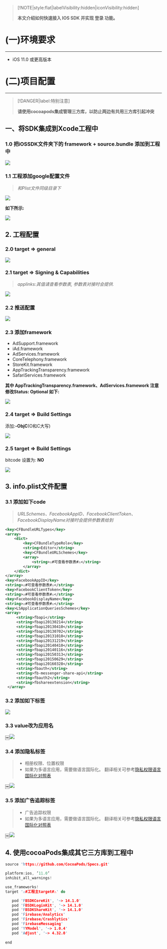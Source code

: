 > [!NOTE|style:flat|labelVisibility:hidden|iconVisibility:hidden]
> 
> **本文介绍如何快速接入 IOS SDK 并实现 登录 功能。**
>

<div style="display:none">
页面提供了 iOS示例项目，可供参考。
</div>

# (一)环境要求
---

- iOS 11.0 或更高版本

# (二)项目配置
---

> [!DANGER|label:特别注意]
>
> **请使用cocoapods集成管理三方库，以防止两边有共用三方库引起冲突**
>

## 一、将SDK集成到Xcode工程中
### 1.0 把iOSSDK文件夹下的 framework + source.bundle 添加到工程中

![](../images/iOSSDK_1.0.0.png)

### 1.1 工程添加google配置文件

> *和Plist文件同级目录下*

![](../images/iOSSDK_1.0.1.png)

**如下所示:**

![](../images/iOSSDK_1.0.1_2.png)

##  2. 工程配置
### 2.0 target => general 
![](../images/iOSSDK_1.0.2.png)

### 2.1 target => Signing & Capabilities

> *applinks:其值请查看参数表, 参数表对接时会提供.*

![](../images/iOSSDK_1.0.3.png)

### 2.2 推送配置
![](../images/iOSSDK_1.0.4.png)

### 2.3 添加framework
- AdSupport.framework
- iAd.framework
- AdServices.framework
- CoreTelephony.framework
- StoreKit.framework
- AppTrackingTransparency.framework
- SafariServices.framework

**其中 AppTrackingTransparency.framework、AdServices.framework    注意修改Status: Optional 如下:**

![](../images/iOSSDK_1.0.5.png)

### 2.4 target => Build Settings  

添加:**-ObjC**(O和C大写) 

![](../images/iOSSDK_2.4.png)

### 2.5 target => Build Settings   

bitcode 设置为: **NO**

![](../images/iOSSDK_2.5.png)

## 3. info.plist文件配置
###  3.1 添加如下code

> *URLSchemes、FacebookAppID、FacebookClientToken、FacebookDisplayName对接时会提供参数表给到*

```xml
<key>CFBundleURLTypes</key>
<array>
	<dict>
		<key>CFBundleTypeRole</key>
		<string>Editor</string>
		<key>CFBundleURLSchemes</key>
		<array>
			<string>⚠️#可查看参数表#⚠️</string>
		</array>
	</dict>
</array>
<key>FacebookAppID</key>
<string>⚠️#可查看参数表#⚠️</string>
<key>FacebookClientToken</key>
<string>⚠️#可查看参数表#⚠️</string>
<key>FacebookDisplayName</key>
<string>⚠️#可查看参数表#⚠️</string>
<key>LSApplicationQueriesSchemes</key>
<array>
     <string>fbapi</string>
     <string>fbapi20130214</string>
     <string>fbapi20130410</string>
     <string>fbapi20130702</string>
     <string>fbapi20131010</string>
     <string>fbapi20131219</string>
     <string>fbapi20140410</string>
     <string>fbapi20140116</string>
     <string>fbapi20150313</string>
     <string>fbapi20150629</string>
     <string>fbapi20160328</string>
     <string>fbauth</string>
     <string>fb-messenger-share-api</string>
     <string>fbauth2</string>
     <string>fbshareextension</string>
 </array>
```
### 3.2 添加如下标签
![](../images/iOSSDK_3.2.png)

### 3.3 value改为应用名
￼![](../images/iOSSDK_3.3.png)

### 3.4 添加隐私标签 

> - 相册权限、位置权限
> - 如果为多语言应用，需要做语言国际化。 翻译相关可参考[隐私权限语言国际化对照表](/started/access-privacy-table.md) 

￼![](../images/iOSSDK_3.4.png)

### 3.5 添加广告追踪标签 

> - 广告追踪权限
> - 如果为多语言应用，需要做语言国际化。 翻译相关可参考[隐私权限语言国际化对照表](/started/access-privacy-table.md) 

￼![](../images/iOSSDK_3.5.png)

## 4. 使用cocoaPods集成其它三方库到工程中
```c
source 'https://github.com/CocoaPods/Specs.git'

platform:ios, ’11.0’
inhibit_all_warnings!

use_frameworks!
target '⚠️#工程主target#⚠️' do

   pod 'FBSDKCoreKit', '~> 14.1.0'
   pod 'FBSDKLoginKit', '~> 14.1.0'
   pod 'FBSDKShareKit', '~> 14.1.0'
   pod 'Firebase/Analytics'
   pod 'Firebase/Crashlytics'
   pod 'FirebaseMessaging'
   pod 'YYModel', '~> 1.0.4'
   pod 'Adjust', '~> 4.32.0'
   
end
```



